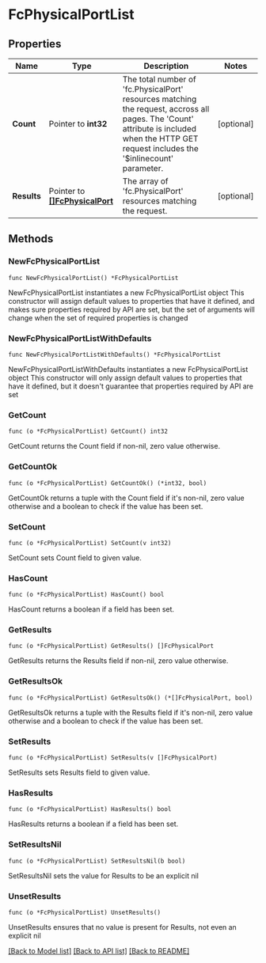 # FcPhysicalPortList

## Properties

Name | Type | Description | Notes
------------ | ------------- | ------------- | -------------
**Count** | Pointer to **int32** | The total number of &#39;fc.PhysicalPort&#39; resources matching the request, accross all pages. The &#39;Count&#39; attribute is included when the HTTP GET request includes the &#39;$inlinecount&#39; parameter. | [optional] 
**Results** | Pointer to [**[]FcPhysicalPort**](FcPhysicalPort.md) | The array of &#39;fc.PhysicalPort&#39; resources matching the request. | [optional] 

## Methods

### NewFcPhysicalPortList

`func NewFcPhysicalPortList() *FcPhysicalPortList`

NewFcPhysicalPortList instantiates a new FcPhysicalPortList object
This constructor will assign default values to properties that have it defined,
and makes sure properties required by API are set, but the set of arguments
will change when the set of required properties is changed

### NewFcPhysicalPortListWithDefaults

`func NewFcPhysicalPortListWithDefaults() *FcPhysicalPortList`

NewFcPhysicalPortListWithDefaults instantiates a new FcPhysicalPortList object
This constructor will only assign default values to properties that have it defined,
but it doesn't guarantee that properties required by API are set

### GetCount

`func (o *FcPhysicalPortList) GetCount() int32`

GetCount returns the Count field if non-nil, zero value otherwise.

### GetCountOk

`func (o *FcPhysicalPortList) GetCountOk() (*int32, bool)`

GetCountOk returns a tuple with the Count field if it's non-nil, zero value otherwise
and a boolean to check if the value has been set.

### SetCount

`func (o *FcPhysicalPortList) SetCount(v int32)`

SetCount sets Count field to given value.

### HasCount

`func (o *FcPhysicalPortList) HasCount() bool`

HasCount returns a boolean if a field has been set.

### GetResults

`func (o *FcPhysicalPortList) GetResults() []FcPhysicalPort`

GetResults returns the Results field if non-nil, zero value otherwise.

### GetResultsOk

`func (o *FcPhysicalPortList) GetResultsOk() (*[]FcPhysicalPort, bool)`

GetResultsOk returns a tuple with the Results field if it's non-nil, zero value otherwise
and a boolean to check if the value has been set.

### SetResults

`func (o *FcPhysicalPortList) SetResults(v []FcPhysicalPort)`

SetResults sets Results field to given value.

### HasResults

`func (o *FcPhysicalPortList) HasResults() bool`

HasResults returns a boolean if a field has been set.

### SetResultsNil

`func (o *FcPhysicalPortList) SetResultsNil(b bool)`

 SetResultsNil sets the value for Results to be an explicit nil

### UnsetResults
`func (o *FcPhysicalPortList) UnsetResults()`

UnsetResults ensures that no value is present for Results, not even an explicit nil

[[Back to Model list]](../README.md#documentation-for-models) [[Back to API list]](../README.md#documentation-for-api-endpoints) [[Back to README]](../README.md)


